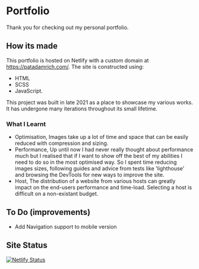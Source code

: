 # Portfolio
Thank you for checking out my personal portfolio.

## How its made
This portfolio is hosted on Netlify with a custom domain at <a href='https://patadamrich.com'>https://patadamrich.com/</a>.
The site is constructed using: 
- HTML
- SCSS
- JavaScript.

This project was built in late 2021 as a place to showcase my various works. It has undergone many iterations throughout its small lifetime.

### What I Learnt
- Optimisation, Images take up a lot of time and space that can be easily reduced with compression and sizing.
- Performance, Up until now I had never really thought about performance much but I realised that if I want to show off the best of my abilities I need to do so in the most optimised way. So I spent time reducing images sizes, following guides and advice from tests like 'lighthouse' and browsing the DevTools for new ways to improve the site.
- Host, The distribution of a website from various hosts can greatly impact on the end-users performance and time-load. Selecting a host is difficult on a non-existant budget.

## To Do (improvements)
- Add Navigation support to mobile version

## Site Status
[![Netlify Status](https://api.netlify.com/api/v1/badges/abf25a98-6f7c-4774-90f7-852a20f06dae/deploy-status)](https://app.netlify.com/sites/patadam/deploys)
